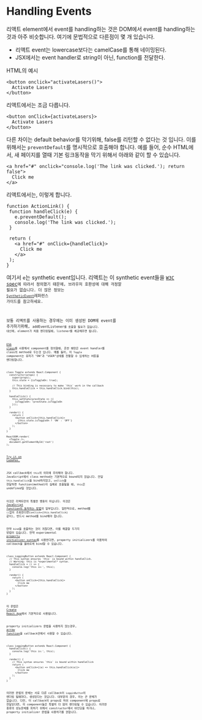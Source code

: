 # Handling Events
리액트 element에서 event를 handling하는 것은 DOM에서 event를 handling하는것과 아주 비슷합니다. 여기에 문법적으로 다른점이 몇 개 있습니다.

- 리액트 event는 lowercase보다는 camelCase를 통해 네이밍된다.
- JSX에서는 event handler로 string이 아닌, function를 전달한다.

HTML의 예시
```
<button onclick="activateLasers()">
  Activate Lasers
</button>
```
리액트에서는 조금 다릅니다.
```
<button onClick={activateLasers}>
  Activate Lasers
</button>
```
다른 차이는 default behavior를 막기위해, false를 리턴할 수 없다는 것 입니다. 이를 위해서는 ``` preventDefault ```를 명시적으로 호출해야 합니다. 예를 들어, 순수 HTML에서, 새 페이지를 열때 기본 링크동작을 막기 위해서 아래와 같이 할 수 있습니다.
```
<a href="#" onclick="console.log('The link was clicked.'); return false">
  Click me
</a>
```
리액트에서는, 이렇게 합니다.
```
function ActionLink() {
 function handleClick(e) {
   e.preventDefault();
   console.log('The link was clicked.');
 }

 return (
   <a href="#" onClick={handleClick}>
     Click me
   </a>
 );
}
```
여기서 ``` e ```는 synthetic event입니다. 리액트는 이 synthetic event들을 <a href="https://www.w3.org/TR/DOM-Level-3-Events/"><code>W3C spec<code/></a>에 따라서 정의했기 때문에, 브라우저 호환성에 대해 걱정할 필요가 없습니다. 더 많은 정보는 <a href="/react/docs/events.html"><code>SyntheticEvent</code></a>레퍼런스 가이드를 참고하세요.  

보통 리액트를 사용하는 경우에는 이미 생성된 DOM에 event를 추가하기위해, <code>addEventListener<code/>를 호출할 필요가 없습니다. 대신에, element가 처음 렌더링될때, listener를 제공해주면 됩니다.

<a href="https://developer.mozilla.org/en/docs/Web/JavaScript/Reference/Classes">ES6 class</a>를 사용해서 component를 정의할때, 흔한 패턴은 event handler를 class의 method로 두는것 입니다. 예를 들어, 이 <code>Toggle</code> component는 유저가 "ON"과 "USER"상태를 전활할 수 있게하는 버튼을 렌더링합니다.
```
class Toggle extends React.Component {
  constructor(props) {
    super(props);
    this.state = {isToggleOn: true};

    // This binding is necessary to make `this` work in the callback
    this.handleClick = this.handleClick.bind(this);
  }

  handleClick() {
    this.setState(prevState => ({
      isToggleOn: !prevState.isToggleOn
    }));
  }

  render() {
    return (
      <button onClick={this.handleClick}>
        {this.state.isToggleOn ? 'ON' : 'OFF'}
      </button>
    );
  }
}

ReactDOM.render(
  <Toggle />,
  document.getElementById('root')
);
```
<a href="http://codepen.io/gaearon/pen/xEmzGg?editors=0010">Try it on CodePen.</a>

JSX callback에서 ``` this ```의 의미에 주의해야 합니다. JavaScript에서 class method는 기본적으로 bound되지 않습니다. 만일 ``` this.handleClick ```을 bind하지않고, ``` onClick ```을 전달하면 function(method)이 실제로 호출될을 때, ``` this ```은 undefined일 것입니다.

이것은 리액트만의 특별한 행동이 아닙니다. 이것은 <a href="https://www.smashingmagazine.com/2014/01/understanding-javascript-function-prototype-bind/">JavaScript function이 동작하는 방법</a>의 일부입니다. 일반적으로, method를 ``` () ```없이 조회한더면(``` onClick={this.handleClick} ``` 같이), 반드시 method를 bind해야 합니다.

만약 ``` bind ```을 호출하는 것이 귀찮다면, 이를 해결할 두가지 방법이 있습니다. 만약 experimental <a href="https://babeljs.io/docs/plugins/transform-class-properties/">property initializer syntax</a>를 사용한다면, property initializers를 이용하여 callback을 올바르게 bind할 수 있습니다.
```
class LoggingButton extends React.Component {
  // This syntax ensures `this` is bound within handleClick.
  // Warning: this is *experimental* syntax.
  handleClick = () => {
    console.log('this is:', this);
  }

  render() {
    return (
      <button onClick={this.handleClick}>
        Click me
      </button>
    );
  }
}
```
이 문법은 <a href="https://github.com/facebookincubator/create-react-app">Create React App</a>에서 기본적으로 사용됩니다.

property initializers 문법을 사용하지 않는경우, <a href="https://developer.mozilla.org/en/docs/Web/JavaScript/Reference/Functions/Arrow_functions">arrow function</a>을 callback안에서 사용할 수 있습니다.
```
class LoggingButton extends React.Component {
  handleClick() {
    console.log('this is:', this);
  }

  render() {
    // This syntax ensures `this` is bound within handleClick
    return (
      <button onClick={(e) => this.handleClick(e)}>
        Click me
      </button>
    );
  }
}
```
이러한 문법의 문제는 서로 다른 callback이 ``` LogginButton ```이 렌더링 될때마다, 생성된다는 것입니다. 대부분의 경우, 이는 큰 문제가 없습니다. 다만, 이 callback이 props로 하위 component에 props로 전달된다면, 이 component들은 특별히 더 많이 렌더링될 수 있습니다. 이러한 종류의 성능문제를 피하기 위해서 constructor에서 바인딩을 하거나, property initializer 문법을 사용하기를 권합니다.
